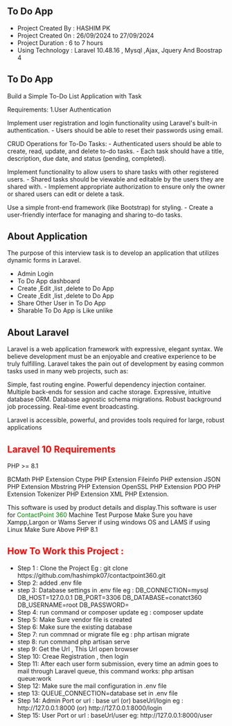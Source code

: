 ## To Do App
<ul>
    <li>Project Created By  : HASHIM PK  </li>
    <li>Project Created 0n  : 26/09/2024 to 27/09/2024 </li>
    <li>Project Duration    : 6 to 7 hours  </li>
    <li>Using Technology    : Laravel 10.48.16 , Mysql ,Ajax, Jquery  And Boostrap 4   </li>
</ul>
<h2 style="font-weight: bold";> To Do App   </h2>
<p>  Build a Simple To-Do List Application with Task   </p>
<p>  Requirements: 1.User Authentication </p>
<p>  Implement user registration and login functionality using Laravel's built-in authentication. - Users should be able to reset their passwords using email. </p>
<p>  CRUD Operations for To-Do Tasks: - Authenticated users should be able to create, read, update, and delete to-do tasks. - Each task should have a title, description, due        date, and status (pending, completed). </p>  
<p>  Implement functionality to allow users to share tasks with other registered users. - Shared tasks should be viewable and editable by the users they are shared with. - Implement appropriate authorization to ensure only the owner or shared users can edit or delete a task. </p>  
<p>  Use a simple front-end framework (like Bootstrap) for styling. - Create a user-friendly interface for managing and sharing to-do tasks.
</p>
<h2 style="font-weight: bold";>About Application</h2>
<p>The purpose of this interview task is to develop an application that utilizes dynamic forms in Laravel.</p>
<ul>
    <li>Admin Login </li>
    <li>To Do App dashboard</li>
    <li> Create ,Edit ,list ,delete to Do App  </li>
    <li> Create ,Edit ,list ,delete to Do App  </li>
    <li> Share Other User in To Do App  </li>
    <li> Sharable To Do App is Like unlike </li>
</ul>
<h2 style="font-weight: bold";>About Laravel</h2>
<p>Laravel is a web application framework with expressive, elegant syntax. We believe development must be an enjoyable and creative experience to be truly fulfilling. Laravel takes the pain out of development by easing common tasks used in many web projects, such as:
</p>
<p>Simple, fast routing engine.
Powerful dependency injection container.
Multiple back-ends for session and cache storage.
Expressive, intuitive database ORM.
Database agnostic schema migrations.
Robust background job processing.
Real-time event broadcasting.</p>
<p>Laravel is accessible, powerful, and provides tools required for large, robust applications</p>

<h2 style="color:red">Laravel 10 Requirements</h2>
<p>PHP >= 8.1 </p>
<p>BCMath PHP Extension Ctype PHP Extension Fileinfo PHP extension JSON PHP Extension Mbstring PHP Extension OpenSSL PHP Extension PDO PHP Extension Tokenizer PHP Extension XML PHP Extension.

This software is used by product details and display.This software is user for <span style="color : green">ContactPoint 360</span>  Machine Test Purpose Make Sure you have Xampp,Largon or Wams Server if using windows OS and LAMS if using Linux Make Sure Above PHP 8.1 </p>
<h2 style="color:red">How To Work this Project : </h2>
<ul>
    <li>Step 1 : Clone the Project Eg : git clone https://github.com/hashimpk07/contactpoint360.git </li>
    <li>Step 2: added .env file</li>
    <li>step 3: Database settings in .env file eg : DB_CONNECTION=mysql DB_HOST=127.0.0.1 DB_PORT=3306 DB_DATABASE=conatct360  DB_USERNAME=root DB_PASSWORD= </li>
    <li>Step 4: run command or composer update eg : composer update </li>
    <li>Step 5: Make Sure vendor file is created </li>
    <li>Step 6: Make sure the existing database</li>
    <li>Step 7: run commnad or migrate file eg : php artisan migrate</li>
    <li>step 8: run command php artisan serve</li>
    <li>step 9: Get the Url , This Url open browser </li>
    <li>Step 10: Creae Registration , then login</li>
    <li>Step 11: After each user form submission, every time an admin goes to mail through Laravel queue, this command works: php artisan queue:work  </li>
    <li>Step 12: Make sure the mail configuration in .env file </li>
    <li>step 13: QUEUE_CONNECTION=database set in .env file</li>
    <li>Step 14: Admin Port or url   :  base url  (or) baseUrl/login  eg :  http://127.0.0.1:8000 (or)  http://127.0.0.1:8000/login </li>
    <li>Step 15: User Port or url   :  baseUrl/user  eg: http://127.0.0.1:8000/user </li>
</ul>

